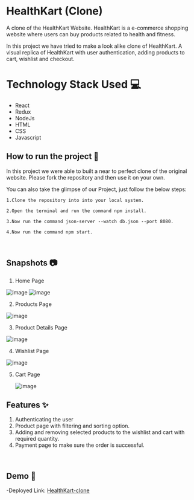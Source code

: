 # HealthKart (Clone)

<p>A clone of the HealthKart Website. HealthKart is a e-commerce shopping website where users can buy products related to health and fitness.</p>
  
  <p>In this project we have tried to make a look alike clone of HealthKart. A visual replica of HealthKart with user authentication, adding products to cart, wishlist and checkout. </p>
  
  # Technology Stack Used 💻
  
- React
- Redux
- NodeJs
- HTML
- CSS
- Javascript

## How to run the project 📑

In this project we were able to built a near to perfect clone of the original website. Please fork the repository and then use it on your own.

You can also take the glimpse of our Project, just follow the below steps:

    1.Clone the repository into into your local system.
    
    2.Open the terminal and run the command npm install.
    
    3.Now run the command json-server --watch db.json --port 8080.
    
    4.Now run the command npm start.

<br>

## Snapshots 📷

1. Home Page

  ![image](https://user-images.githubusercontent.com/96833994/162036216-b823fdd5-51e8-459c-82b3-d005fc1e15cb.png)
  ![image](https://user-images.githubusercontent.com/96833994/162036386-3e332d71-b15d-4793-b34a-5485011c6463.png)
  
2. Products Page

  ![image](https://user-images.githubusercontent.com/96833994/162036457-20e59f02-4deb-46f3-9b4a-a6c1135b0b60.png)
  
3. Product Details Page

  ![image](https://user-images.githubusercontent.com/96833994/162036544-6bfc9e76-810d-4742-a146-e247565c5ae6.png)
  
4. Wishlist Page
  
  ![image](https://user-images.githubusercontent.com/96833994/162036692-76b2253a-8a80-403f-9c7a-a92855e28b1b.png)
  
5. Cart Page

   ![image](https://user-images.githubusercontent.com/96833994/162036834-ad1335f9-cb74-470d-8fdb-cba6363967e4.png)
  
  
  
  
## Features ✨

1. Authenticating the user
1. Product page with filtering and sorting option. 
2. Adding and removing selected products to the wishlist and cart with required quantity.
3. Payment page to make sure the order is successful.
<br/>

## Demo 🎥

-Deployed Link: [HealthKart-clone](https://preeminent-crepe-9a703f.netlify.app/)


